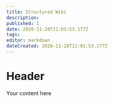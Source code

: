 ```yaml
---
title: Structured Wiki
description: 
published: 1
date: 2020-11-28T11:01:53.177Z
tags: 
editor: markdown
dateCreated: 2020-11-28T11:01:53.177Z
---
```


# Header
Your content here